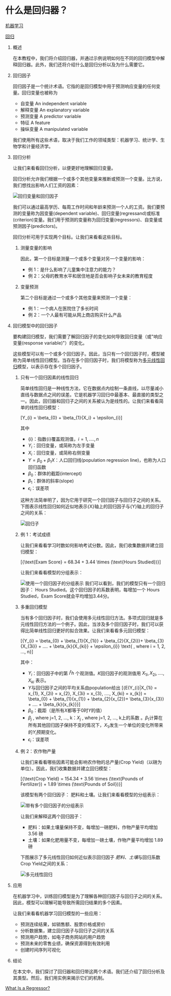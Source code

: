 # 什么是回归器？

[机器学习](https://www.baeldung.com/cs/category/ai/ml)

[回归](https://www.baeldung.com/cs/tag/regression)

1. 概述

    在本教程中，我们将介绍回归器，并通过示例说明如何在不同的回归模型中解释回归器。此外，我们还将介绍什么是回归分析以及为什么需要它。

2. 回归因子

    回归因子是一个统计术语。它指的是回归模型中用于预测响应变量的任何变量。回归变量也被称为

    - 自变量 An independent variable
    - 解释变量 An explanatory variable
    - 预测变量 A predictor variable
    - 特征 A feature
    - 操纵变量 A manipulated variable

    我们使用所有这些术语，取决于我们工作的领域类型：机器学习、统计学、生物学和计量经济学。

3. 回归分析

    让我们来看看回归分析，以便更好地理解回归变量。

    回归分析允许我们根据一个或多个其他变量来推断或预测一个变量。比方说，我们想找出影响人们工资的因素：

    ![回归变量和回归因子](pic/simple-example.webp)

    我们可以通过最高学历、每周工作时间和年龄来预测一个人的工资。我们要预测的变量称为因变量(dependent variable)、回归变量(regressand)或标准(criterion)变量。我们用于预测的变量称为回归变量(regressors)、自变量或预测因子(predictors)。

    回归分析可用于实现两个目标。让我们来看看这些目标。

    1. 测量变量的影响

        因此，第一个目标是测量一个或多个变量对另一个变量的影响：

        - 例 1：是什么影响了儿童集中注意力的能力？
        - 例 2：父母的教育水平和居住地是否会影响子女未来的教育程度

    2. 变量预测

        第二个目标是通过一个或多个其他变量来预测一个变量：

        - 例 1：一个病人在医院住了多长时间
        - 例 2：一个人最有可能从网上商店购买什么产品

4. 回归模型中的回归因子

    要构建回归模型，我们需要了解回归因子的变化如何导致回归变量（或"响应变量(response variable)"）的变化。

    这些模型可以有一个或多个回归因子。因此，当只有一个回归因子时，模型被称为简单线性回归模型。当存在多个回归因子时，我们将模型称为[多元线性回归](https://www.statology.org/multiple-linear-regression/)模型，以表示存在多个回归因子。

    1. 只有一个回归因素的线性回归

        简单线性回归是一种线性方法，它在数据点内绘制一条直线，以尽量减小直线与数据点之间的误差。它是机器学习回归中最基本、最直接的类型之一。因此，回归器和回归子之间的关系被认为是线性的。让我们来看看简单的线性回归模型：

        \[Y_{i} = \beta_{0} + \beta_{1}{X_i} + \epsilon_{i}\]

        其中

        - {i}：指数{i}覆盖观测值，${i= 1, ...., n}$
        - ${Y_{i}}$：回归变量，或简称为左手变量
        - ${X_{i}}$：回归变量，或简称右侧变量
        - ${Y=\beta_{0}+\beta_{1}{X}}$：人口回归线(population regression line)，也称为人口回归函数
        - ${\beta_{0}}$：群体的截距(intercept)
        - ${\beta_{1}}$：群体的斜率(slope)
        - ${\epsilon_{i}}$：误差项

        这种方法简单明了，因为它用于研究一个回归因子与回归子之间的关系。下图表示线性回归如何近似地表示{X}轴上的回归因子与{Y}轴上的回归子之间的关系：

        ![回归子](pic/graph-e1656163415357.webp)

    2. 例 1：考试成绩

        让我们来看看学习时数如何影响考试分数。因此，我们收集数据并建立回归模型：

        \[{\text{Exam Score} = 68.34 + 3.44 \times (\text{Hours Studied})}\]

        让我们来看看模型的分组表示：

        ![使用一个回归因子的分组表示](pic/Example-for-simple-linear-e1656164976520.webp)
        我们可以看到，我们的模型只有一个回归因子： $\text{Hours Studied}$。这个回归因子的系数表明，每增加一个 $\text{Hours Studied}$，$\text{Exam Score}$就会平均增加3.44分。

    3. 多重回归模型

        当有多个回归因子时，我们会使用多元线性回归方法。多项式回归就是多元线性回归方法的一个例子。因此，当涉及多个回归因子时，我们可以获得比简单线性回归更好的拟合效果。让我们来看看多元回归模型：

        \[{Y_{i} = \beta_{0} + \beta_{1}{X_{1i}} + \beta_{2}{X_{2i}}+ \beta_{3}{X_{3i}} + .... + \beta_{k}{X_{ki}} + \epsilon_{i}} \text{  , where i = 1, 2, ..., n}\]

        其中：

        - ${Y_{i}}$：回归因子中的第 ${i^th}$ 个观测值。${K}$回归因子的观测值用 ${X_{1i}, X_{2i}, ...., X_{ki}}$ 表示。
        - ${Y}$与回归因子之间的平均关系由population给出 \[{E(Y_{i}|X_{1i} = x_{1}, X_{2i} = x_{2}, X_{3i} = x_{3}, ...., X_{ki} = x_{k}) = \beta_{0} + \beta_{1}{x_{1}} + \beta_{2}{x_{2}}+ \beta_{3}{x_{3}} + .... + \beta_{k}{x_{k}}}\]
        - ${\beta_{0}}$：截距（是所有${X}$都等于${0}$时${Y}$的值）
        - ${\beta_{j} \text{  , where j=1, 2, ..., k}}$：${X_{j} \text{ , where j=1, 2, ..., k}}$上的系数 。${\beta_{1}}$计算在所有其他回归因子保持不变的情况下，${X_{1i}}$发生一个单位的变化所带来的${Y_{i}}$预期变化。
        - ${\epsilon_{i}}$：误差项

    4. 例 2：农作物产量

        让我们来看看哪些因素可能会影响农作物的总产量(Crop Yield)（以磅为单位）。因此，我们收集数据并建立回归模型：

        \[{\text{Crop Yield} = 154.34 + 3.56 \times (\text{Pounds of Fertilizer}) + 1.89 \times (\text{Pounds of Soil})}\]

        该模型有两个回归因子： 肥料和土壤。让我们来看看模型的分组表示：

        ![带有多个回归因子的分组表示](pic/example22-e1656184262528.webp)

        让我们来解释这两个回归因子：

        - 肥料：如果土壤量保持不变，每增加一磅肥料，作物产量平均增加 ${3.56}$ 磅
        - 土壤：如果化肥用量不变，每增加一磅土壤，作物产量平均增加 ${1.89}$ 磅

        下图展示了多元线性回归如何近似表示回归因子 ${肥料、土壤}$与回归系数 ${\text{Crop Yield}}$之间的关系：

        ![多元线性回归](pic/Picture111111-e1656769207395.webp)

5. 应用

    在机器学习中，训练回归模型是为了理解各种回归因子与回归子之间的关系。因此，模型可以理解可能导致所需回归结果的多个因素。

    让我们来看看机器学习回归模型的一些应用：

    - 预测连续结果，如销售额、股票价格或房价
    - 分析数据集，建立回归因子与回归子之间的关系
    - 预测用户趋势，如电子商务网站的用户趋势
    - 预测未来的零售业绩，确保资源得到有效利用
    - 创建时间序列可视化
6. 结论

    在本文中，我们探讨了回归器和回归带这两个术语。我们还介绍了回归分析及其类型。然后，我们用实例来揭示它们的机制。

[What Is a Regressor?](https://www.baeldung.com/cs/regressor)
